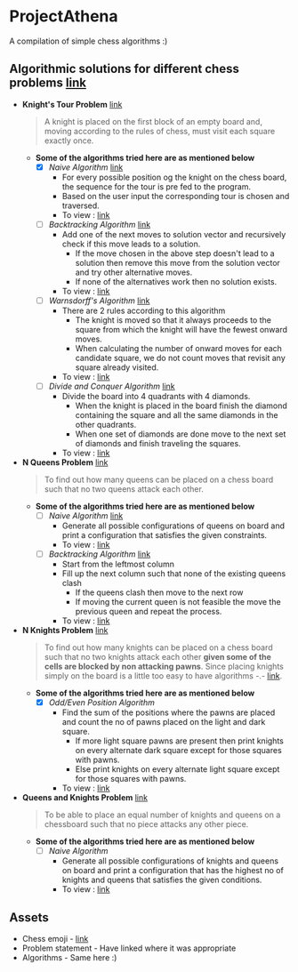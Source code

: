 # ProjectAthena
A compilation of simple chess algorithms :)

## Algorithmic solutions for different chess problems [link](https://www.geeksforgeeks.org/tag/chessboard-problems/)
- **Knight's Tour Problem** [link](https://en.wikipedia.org/wiki/Knight's_tour)
    > A knight is placed on the first block of an empty board and, moving according to the rules of chess, must visit each square exactly once.
    - **Some of the algorithms tried here are as mentioned below**
        - [x] *Naive Algorithm* [link](https://www.geeksforgeeks.org/the-knights-tour-problem-backtracking-1/)
            - For every possible position og the knight on the chess board, the sequence for the tour is pre fed to the program.
            - Based on the user input the corresponding tour is chosen and traversed.
            - To view : [link](https://justyouraverageonion.github.io/ProjectAthena/nt-naive.html)
        - [ ] *Backtracking Algorithm* [link](https://www.geeksforgeeks.org/the-knights-tour-problem-backtracking-1/)
            - Add one of the next moves to solution vector and recursively check if this move leads to a solution.
                - If the move chosen in the above step doesn't lead to a solution then remove this move from the solution vector and try other alternative moves.
                - If none of the alternatives work then no solution exists.
            - To view : [link](https://justyouraverageonion.github.io/ProjectAthena/nt-bactrack.html)
        - [ ] *Warnsdorff's Algorithm* [link](https://www.geeksforgeeks.org/warnsdorffs-algorithm-knights-tour-problem/)
            - There are 2 rules according to this algorithm
                - The knight is moved so that it always proceeds to the square from which the knight will have the fewest onward moves.
                - When calculating the number of onward moves for each candidate square, we do not count moves that revisit any square already visited.
            - To view : [link](https://justyouraverageonion.github.io/ProjectAthena/nt-warnsdorff.html)
        - [ ] *Divide and Conquer Algorithm* [link](https://www.youtube.com/watch?v=9fSFC00ZKPg)
            - Divide the board into 4 quadrants with 4 diamonds.
                - When the knight is placed in the board finish the diamond containing the square and all the same diamonds in the other quadrants.
                - When one set of diamonds are done move to the next set of diamonds and finish traveling the squares.
            - To view : [link](https://justyouraverageonion.github.io/ProjectAthena/nt-divideNconquer.html)
- **N Queens Problem** [link](https://en.wikipedia.org/wiki/Eight_queens_puzzle)
    > To find out how many queens can be placed on a chess board such that no two queens attack each other.
    - **Some of the algorithms tried here are as mentioned below**
        - [ ] *Naive Algorithm* [link](https://www.geeksforgeeks.org/n-queen-problem-backtracking-3/)
            - Generate all possible configurations of queens on board and print a configuration that satisfies the given constraints.
            - To view : [link](https://justyouraverageonion.github.io/ProjectAthena/nq-naive.html)
        - [ ] *Backtracking Algorithm* [link](https://www.geeksforgeeks.org/n-queen-problem-backtracking-3/)
            - Start from the leftmost column
            - Fill up the next column such that none of the existing queens clash 
                - If the queens clash then move to the next row
                - If moving the current queen is not feasible the move the previous queen and repeat the process.
            - To view : [link](https://justyouraverageonion.github.io/ProjectAthena/nq-bactrack.html)
- **N Knights Problem** [link](https://www.codechef.com/problems/KNIGHTS)
    > To find out how many knights can be placed on a chess board such that no two knights attack each other **given some of the cells are blocked by non attacking pawns**. Since placing knights simply on the board is a little too easy to have algorithms -.- [link](https://en.wikibooks.org/wiki/Chess/Puzzles/Placement/32_Knights/Solution).
    - **Some of the algorithms tried here are as mentioned below**
        - [x] *Odd/Even Position Algorithm*
            - Find the sum of the positions where the pawns are placed and count the no of pawns placed on the light and dark square.
                - If more light square pawns are present then print knights on every alternate dark square except for those squares with pawns.
                - Else print knights on every alternate light square except for those squares with pawns.
            - To view : [link](https://justyouraverageonion.github.io/ProjectAthena/nn-naive.html)
- **Queens and Knights Problem** [link](http://vector.org.uk/art10003900)
    > To be able to place an equal number of knights and queens on a chessboard such that no piece attacks any other piece. 
    - **Some of the algorithms tried here are as mentioned below**
        - [ ] *Naive Algorithm*
            - Generate all possible configurations of knights and queens on board and print a configuration that has the highest no of knights and queens that satisfies the given conditions.
            - To view : [link](https://justyouraverageonion.github.io/ProjectAthena/qn-naive.html)

## Assets
- Chess emoji - [link](https://emojipedia.org/search/?q=chess)
- Problem statement - Have linked where it was appropriate
- Algorithms - Same here :)
